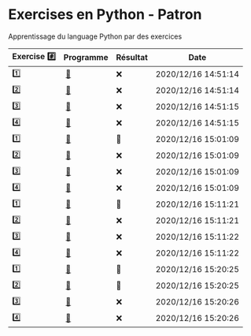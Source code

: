 # Exercises en Python - Patron

Apprentissage du language Python par des exercices

|  Exercise :hash:  |  Programme | Résultat | Date |
|-------------------|------------|----------|------|
| :one: | [:bookmark:](01/programme.py) | :x: | 2020/12/16 14:51:14 |
| :two: | [:bookmark:](02/programme.py) | :x: | 2020/12/16 14:51:14 |
| :three: | [:bookmark:](03/programme.py) | :x: | 2020/12/16 14:51:15 |
| :four: | [:bookmark:](04/programme.py) | :x: | 2020/12/16 14:51:15 |
| :one: | [:bookmark:](01/programme.py) | :tada: | 2020/12/16 15:01:09 |
| :two: | [:bookmark:](02/programme.py) | :x: | 2020/12/16 15:01:09 |
| :three: | [:bookmark:](03/programme.py) | :x: | 2020/12/16 15:01:09 |
| :four: | [:bookmark:](04/programme.py) | :x: | 2020/12/16 15:01:09 |
| :one: | [:bookmark:](01/programme.py) | :tada: | 2020/12/16 15:11:21 |
| :two: | [:bookmark:](02/programme.py) | :x: | 2020/12/16 15:11:21 |
| :three: | [:bookmark:](03/programme.py) | :x: | 2020/12/16 15:11:22 |
| :four: | [:bookmark:](04/programme.py) | :x: | 2020/12/16 15:11:22 |
| :one: | [:bookmark:](01/programme.py) | :tada: | 2020/12/16 15:20:25 |
| :two: | [:bookmark:](02/programme.py) | :tada: | 2020/12/16 15:20:25 |
| :three: | [:bookmark:](03/programme.py) | :x: | 2020/12/16 15:20:26 |
| :four: | [:bookmark:](04/programme.py) | :x: | 2020/12/16 15:20:26 |
